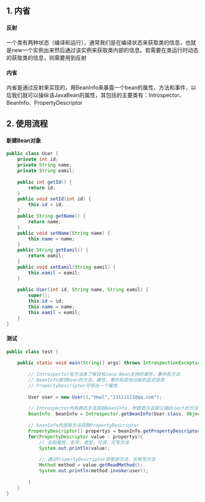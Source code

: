 ## 1. 内省



#### 反射

一个类有两种状态（编译和运行），通常我们是在编译状态来获取类的信息，也就是new一个实例出来然后通过该实例来获取类内部的信息。若需要在类运行时动态的获取类的信息，则需要用到反射



#### 内省

内省是通过反射来实现的，用BeanInfo来暴露一个bean的属性、方法和事件，以后我们就可以操纵该JavaBean的属性，其包括的主要类有：Introspector、BeanInfo、PropertyDescriptor







## 2. 使用流程



#### 新建Bean对象

```java
public class User {
	private int id;
	private String name;
	private String eamil;
	
	public int getId() {
		return id;
	}
	public void setId(int id) {
		this.id = id;
	}
	public String getName() {
		return name;
	}
	public void setName(String name) {
		this.name = name;
	}
	public String getEamil() {
		return eamil;
	}
	public void setEamil(String eamil) {
		this.eamil = eamil;
	}
	
	public User(int id, String name, String eamil) {
		super();
		this.id = id;
		this.name = name;
		this.eamil = eamil;
	}
}
```





#### 测试

```java
public class test {
	
	public static void main(String[] args) throws IntrospectionException, IllegalAccessException, IllegalArgumentException, InvocationTargetException {
		
		// Introspector有方法来了解目标Java Bean支持的属性，事件和方法
		// BeanInfo提供bean的方法，属性，事件和其他功能的显式信息
		// PropertyDescriptor可导出一个属性
		
		User user = new User(1,"Howl","11111111@qq.com");
		
		// Introspector内有静态方法获取beanInfo，参数表示去除父类Object的方法，只保存User内部的方法
		BeanInfo  beanInfo = Introspector.getBeanInfo(User.class, Object.class);
		
		// beanInfo内部有方法获取PropertyDescriptor
		PropertyDescriptor[] propertys = beanInfo.getPropertyDescriptors();
		for(PropertyDescriptor value : propertys){
			// 全部属性，名字，类型，可读，可写方法
			System.out.println(value);
			
			// 通过PropertyDescriptor获取读方法，也有写方法
			Method method = value.getReadMethod();
			System.out.println(method.invoke(user));
			
		}
	}
}
```








